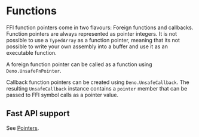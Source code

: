 # Functions

FFI function pointers come in two flavours: Foreign functions and callbacks.
Function pointers are always represented as pointer integers. It is not possible
to use a `TypedArray` as a function pointer, meaning that its not possible to
write your own assembly into a buffer and use it as an executable function.

A foreign function pointer can be called as a function using
`Deno.UnsafeFnPointer`.

Callback function pointers can be created using `Deno.UnsafeCallback`. The
resulting `UnsafeCallback` instance contains a `pointer` member that can be
passed to FFI symbol calls as a pointer value.

## Fast API support

See [Pointers](./pointers.md).
